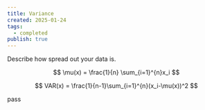 ```yaml
---
title: Variance
created: 2025-01-24
tags:
  - completed
publish: true
---
```

Describe how spread out your data is.

$$
\mu(x) = \frac{1}{n} \sum_{i=1}^{n}x_i
$$

$$
VAR(x) = \frac{1}{n-1}\sum_{i=1}^{n}(x_i-\mu(x))^2
$$

pass
